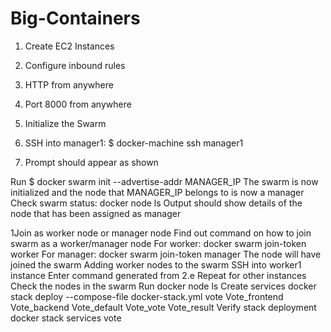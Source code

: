 # Big-Containers

1. Create EC2 Instances

2. Configure inbound rules

3. HTTP from anywhere

4. Port 8000 from anywhere

5. Initialize the Swarm

6. SSH into manager1: $ docker-machine ssh manager1

7. Prompt should appear as shown

Run $ docker swarm init --advertise-addr MANAGER_IP
The swarm is now initialized and the node that MANAGER_IP belongs to is now a manager
Check swarm status: docker node ls
Output should show details of the node that has been assigned as manager

1Join as worker node or manager node
Find out command on how to join swarm as a worker/manager node
For worker: docker swarm join-token worker
For manager: docker swarm join-token manager
The node will have joined the swarm
Adding worker nodes to the swarm
SSH into worker1 instance
Enter command generated from 2.e
Repeat for other instances
Check the nodes in the swarm
Run docker node ls
Create services
docker stack deploy --compose-file docker-stack.yml vote
Vote_frontend
Vote_backend
Vote_default
Vote_vote
Vote_result
Verify stack deployment
docker stack services vote
